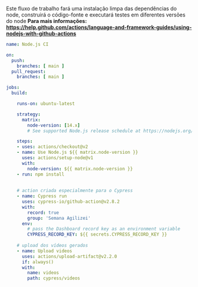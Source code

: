 Este fluxo de trabalho fará uma instalação limpa das dependências do node, construirá o código-fonte e executará testes em diferentes versões do node
**Para mais informações: https://help.github.com/actions/language-and-framework-guides/using-nodejs-with-github-actions**

```yml
name: Node.js CI

on:
  push:
    branches: [ main ]
  pull_request:
    branches: [ main ]

jobs:
  build:

    runs-on: ubuntu-latest

    strategy:
      matrix:
        node-version: [14.x]
        # See supported Node.js release schedule at https://nodejs.org/en/about/releases/

    steps:
    - uses: actions/checkout@v2
    - name: Use Node.js ${{ matrix.node-version }}
      uses: actions/setup-node@v1
      with:
        node-version: ${{ matrix.node-version }}
    - run: npm install
    
    
    # action criada especialmente para o Cypress    
    - name: Cypress run
      uses: cypress-io/github-action@v2.8.2
      with:
        record: true
        group: 'Semana Agilizei'
      env:
        # pass the Dashboard record key as an environment variable
        CYPRESS_RECORD_KEY: ${{ secrets.CYPRESS_RECORD_KEY }}
        
    # upload dos vídeos gerados    
    - name: Upload videos
      uses: actions/upload-artifact@v2.2.0
      if: always()
      with:
        name: videos
        path: cypress/videos
```
